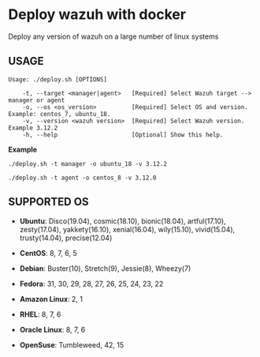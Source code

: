 # Deploy wazuh with docker

Deploy any version of wazuh on a large number of linux systems

## USAGE

```
Usage: ./deploy.sh [OPTIONS]

    -t, --target <manager|agent>   [Required] Select Wazuh target --> manager or agent
    -o, --os <os_version>          [Required] Select OS and version. Example: centos_7, ubuntu_18.
    -v, --version <wazuh version>  [Required] Select Wazuh version. Example 3.12.2
    -h, --help                     [Optional] Show this help.
```

**Example**

```
./deploy.sh -t manager -o ubuntu_18 -v 3.12.2
```

```
./deploy.sh -t agent -o centos_8 -v 3.12.0
```

## SUPPORTED OS

- **Ubuntu**: Disco(19.04), cosmic(18.10), bionic(18.04), artful(17.10), zesty(17.04), yakkety(16.10), xenial(16.04), wily(15.10), vivid(15.04), trusty(14.04), precise(12.04)

- **CentOS**: 8, 7, 6, 5

- **Debian**: Buster(10), Stretch(9), Jessie(8), Wheezy(7)

- **Fedora**: 31, 30, 29, 28, 27, 26, 25, 24, 23, 22

- **Amazon Linux**: 2, 1

- **RHEL**: 8, 7, 6

- **Oracle Linux**: 8, 7, 6

- **OpenSuse**: Tumbleweed, 42, 15
